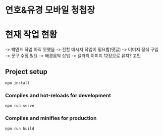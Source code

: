 # 연호&유경 모바일 청첩장

# 현재 작업 현황

-> 백엔드 작업 아직 못했음
-> 전할 메시지 작업이 필요함(댓글)
-> 이미지 정식 구입
-> 문구 수정 필요
-> 배경음악 삽입
-> 갤러리 이미지 12장으로 유지? 고민

## Project setup

```
npm install
```

### Compiles and hot-reloads for development

```
npm run serve
```

### Compiles and minifies for production

```
npm run build
```

